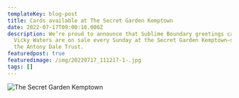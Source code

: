 ```yaml
---
templateKey: blog-post
title: Cards available at The Secret Garden Kemptown
date: 2022-07-17T09:00:10.000Z
description: We’re proud to announce that Sublime Boundary greetings cards by
  Vicky Waters are on sale every Sunday at the Secret Garden Kemptown—supporting
  the Antony Dale Trust.
featuredpost: true
featuredimage: /img/20220717_111217-1-.jpg
tags: []
---
```

![The Secret Garden Kemptown](/img/20220717_111217-1-.jpg)